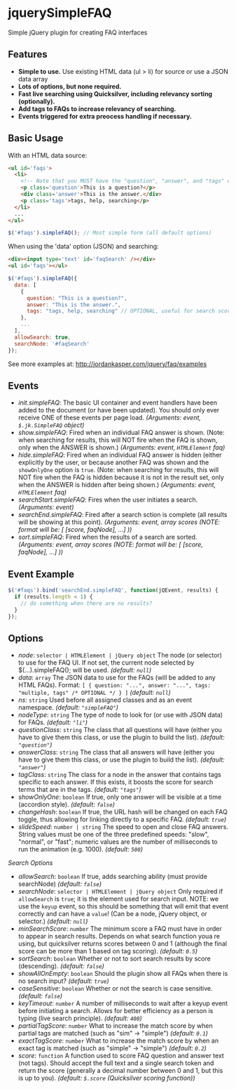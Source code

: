 jquerySimpleFAQ
===============

Simple jQuery plugin for creating FAQ interfaces

Features
--------

* __Simple to use.__ Use existing HTML data (ul > li) for source or use a JSON data array
* __Lots of options, but none required.__
* __Fast live searching using Quicksilver, including relevancy sorting (optionally).__
* __Add tags to FAQs to increase relevancy of searching.__
* __Events triggered for extra preocess handling if necessary.__


Basic Usage
-----------

With an HTML data source:
```html
<ul id='faqs'>
  <li>
    <!-- Note that you MUST have the "question", "answer", and "tags" classes on these nodes -->
    <p class='question'>This is a question?</p>
    <div class='answer'>This is the answer.</div>
    <p class='tags'>tags, help, searching</p>
  </li>
  ...
</ul>
```

```javascript
$('#faqs').simpleFAQ(); // Most simple form (all default options)
```

When using the 'data' option (JSON) and searching:

```html
<div><input type='text' id='faqSearch' /></div>
<ul id='faqs'></ul>
```

```javascript
$('#faqs').simpleFAQ({
  data: [
    {
      question: "This is a question?",
      answer: "This is the answer.",
      tags: "tags, help, searching" // OPTIONAL, useful for search scoring (and displaying if you wish)
    },
    ...
  ],
  allowSearch: true,
  searchNode: '#faqSearch'
});
```

See more examples at: http://jordankasper.com/jquery/faq/examples

Events
------

* _init.simpleFAQ_: The basic UI container and event handlers have been added to the document (or have been updated). You should only ever receive ONE of these events per page load. _(Arguments: event, `$.jk.SimpleFAQ` object)_
* _show.simpleFAQ_: Fired when an individual FAQ answer is shown. (Note: when searching for results, this will NOT fire when the FAQ is shown, only when the ANSWER is shown.) _(Arguments: event, `HTMLElement` faq)_
* _hide.simpleFAQ_: Fired when an individual FAQ answer is hidden (either explicitly by the user, or because another FAQ was shown and the `showOnlyOne` option is `true`. (Note: when searching for results, this will NOT fire when the FAQ is hidden because it is not in the result set, only when the ANSWER is hidden after being shown.) _(Arguments: event, `HTMLElement` faq)_
* _searchStart.simpleFAQ_: Fires when the user initiates a search. _(Arguments: event)_
* _searchEnd.simpleFAQ_: Fired after a search sction is complete (all results will be showing at this point). _(Arguments: event, array scores (NOTE: format will be: [ [score, faqNode], ...] ))_
* _sort.simpleFAQ_: Fired when the results of a search are sorted. _(Arguments: event, array scores (NOTE: format will be: [ [score, faqNode], ...] ))_


Event Example
-------------

```javascript
$('#faqs').bind('searchEnd.simpleFAQ', function(jQEvent, results) {
  if (results.length < 1) {
    // do something when there are no results?
  }
});
```

Options
-------

* _node_: `selector | HTMLElement | jQuery object` The node (or selector) to use for the FAQ UI. If not set, the current node selected by $(...).simpleFAQ(); will be used. _(default: `null`)_
* _data_: `array` The JSON data to use for the FAQs (will be added to any HTML FAQs). Format: `[ { question: "...", answer: "...", tags: "multiple, tags" /* OPTIONAL */ } ]` _(default: `null`)_
* _ns_: `string` Used before all assigned classes and as an event namespace. _(default: `"simpleFAQ"`)_
* _nodeType_: `string` The type of node to look for (or use with JSON data) for FAQs. _(default: `"li"`)_
* _questionClass_: `string` The class that all questions will have (either you have to give them this class, or use the plugin to build the list). _(default: `"question"`)_
* _answerClass_: `string` The class that all answers will have (either you have to give them this class, or use the plugin to build the list). _(default: `"answer"`)_
* _tagClass_: `string` The class for a node in the answer that contains tags specific to each answer. If this exists, it boosts the score for search terms that are in the tags. _(default: `"tags"`)_
* _showOnlyOne_: `boolean` If true, only one answer will be visible at a time (accordion style). _(default: `false`)_
* _changeHash_: `boolean` If true, the URL hash will be changed on each FAQ toggle, thus allowing for linking directly to a specific FAQ. _(default: `true`)_
* _slideSpeed_: `number | string` The speed to open and close FAQ answers. String values must be one of the three predefined speeds: "slow", "normal", or "fast"; numeric values are the number of milliseconds to run the animation (e.g. 1000). _(default: `500`)_

_Search Options_

* _allowSearch_: `boolean` If true, adds searching ability (must provide searchNode) _(default: `false`)_
* _searchNode_: `selector | HTMLElement | jQuery object` Only required if `allowSearch` is `true`; it is the element used for search input. NOTE: we use the `keyup` event, so this should be something that will emit that event correctly and can have a `value`! (Can be a node, jQuery object, or selector.) _(default: `null`)_
* _minSearchScore_: `number` The minimum score a FAQ must have in order to appear in search results. Depends on what search function youa re using, but quicksilver returns scores between 0 and 1 (although the final score can be more than 1 based on tag scoring). _(default: `0.5`)_
* _sortSearch_: `boolean` Whether or not to sort search results by score (descending). _(default: `false`)_
* _showAllOnEmpty_: `boolean` Should the plugin show all FAQs when there is no search input? _(default: `true`)_
* _caseSensitive_: `boolean` Whether or not the search is case sensitive. _(default: `false`)_
* _keyTimeout_: `number` A number of milliseconds to wait after a keyup event before initiating a search. Allows for better efficiency as a person is typing (live search principle). _(default: `400`)_
* _partialTagScore_: `number` What to increase the match score by when partial tags are matched (such as "sim" -> "simple") _(default: `0.1`)_
* _exactTagScore_: `number` What to increase the match score by when an exact tag is matched (such as "simple" -> "simple") _(default: `0.2`)_
* _score_: `function` A function used to score FAQ question and answer text (not tags). Should accept the full text and a single search token and return the score (generally a decimal number between 0 and 1, but this is up to you). _(default: `$.score` (Quicksilver scoring function))_
